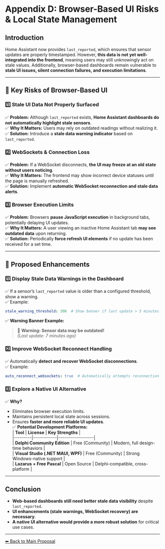 # **Appendix D: Browser-Based UI Risks & Local State Management**

## **Introduction**
Home Assistant now provides `last_reported`, which ensures that sensor updates are properly timestamped. However, **this data is not yet well-integrated into the frontend**, meaning users may still unknowingly act on stale values. Additionally, browser-based dashboards remain vulnerable to **stale UI issues, silent connection failures, and execution limitations**.

---

## **🔹 Key Risks of Browser-Based UI**

### **1️⃣ Stale UI Data Not Properly Surfaced**
✅ **Problem:** Although `last_reported` exists, **Home Assistant dashboards do not automatically highlight stale sensors**.  
✅ **Why It Matters:** Users may rely on outdated readings without realizing it.  
✅ **Solution:** Introduce a **stale data warning indicator** based on `last_reported`.  

### **2️⃣ WebSockets & Connection Loss**
✅ **Problem:** If a WebSocket disconnects, **the UI may freeze at an old state without users noticing**.  
✅ **Why It Matters:** The frontend may show incorrect device statuses until the page is manually refreshed.  
✅ **Solution:** Implement **automatic WebSocket reconnection and stale data alerts**.  

### **3️⃣ Browser Execution Limits**
✅ **Problem:** Browsers **pause JavaScript execution** in background tabs, potentially delaying UI updates.  
✅ **Why It Matters:** A user viewing an inactive Home Assistant tab **may see outdated data** upon returning.  
✅ **Solution:** Periodically **force refresh UI elements** if no update has been received for a set time.  

---

## **🔹 Proposed Enhancements**

### **1️⃣ Display Stale Data Warnings in the Dashboard**
✅ If a sensor’s `last_reported` value is older than a configured threshold, show a warning.  
✅ Example:  
```yaml
stale_warning_threshold: 300  # Show banner if last update > 5 minutes
```
✅ **Warning Banner Example:**
> 🚨 **Warning: Sensor data may be outdated!**   
> _(Last update: 7 minutes ago)_

### **2️⃣ Improve WebSocket Reconnect Handling**
✅ Automatically **detect and recover WebSocket disconnections**.  
✅ Example:  
```yaml  
auto_reconnect_websockets: true  # Automatically attempts reconnection  
```  

### **3️⃣ Explore a Native UI Alternative**
✅ **Why?**  
- Eliminates browser execution limits.  
- Maintains persistent local state across sessions.  
- Ensures **faster and more reliable UI updates**.  
✅ **Potential Development Platforms:**  
| **Tool** | **License** | **Key Strengths** |  
|---------|------------|------------------|  
| **Delphi Community Edition** | Free (Community) | Modern, full design-time behaviors |  
| **Visual Studio (.NET MAUI, WPF)** | Free (Community) | Strong Windows-native support |  
| **Lazarus + Free Pascal** | Open Source | Delphi-compatible, cross-platform |  

---

## **Conclusion**
- **Web-based dashboards still need better stale data visibility** despite `last_reported`.  
- **UI enhancements (stale warnings, WebSocket recovery) are necessary**.  
- **A native UI alternative would provide a more robust solution** for critical use cases.  

---

[⬅ Back to Main Proposal](README.md)
